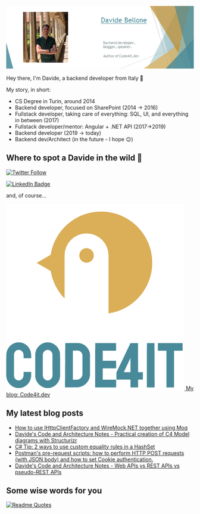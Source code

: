 ![Profile banner](./DavideBellone.png)

Hey there, I'm Davide, a backend developer from Italy 🤏 

My story, in short:

* CS Degree in Turin, around 2014
* Backend developer, focused on SharePoint (2014 -> 2016)
* Fullstack developer, taking care of everything: SQL, UI, and everything in between (2017)
* Fullstack developer/mentor: Angular + .NET API (2017->2019)
* Backend developer (2019 -> today)
* Backend dev/Architect (in the future - I hope 😉)

## Where to spot a Davide in the wild 🦏

[![Twitter Follow](https://img.shields.io/twitter/follow/BelloneDavide?label=Let%27s%20get%20in%20touch%20on%20Twitter&style=social)](https://twitter.com/BelloneDavide)

[![LinkedIn Badge](https://img.shields.io/badge/LinkedIn-Profile-informational?style=social&logo=linkedin)](https://www.linkedin.com/in/bellonedavide/)

and, of course...

[![Personal blog](./logo_small.png) My blog: Code4it.dev](https://www.code4it.dev/)


## My latest blog posts

<!-- BLOG-POST-LIST:START -->
- [How to use IHttpClientFactory and WireMock.NET together using Moq](https://www.code4it.dev/blog/wiremock-ihttpclientfactory-moq/)
- [Davide&#39;s Code and Architecture Notes - Practical creation of C4 Model diagrams with Structurizr](https://www.code4it.dev/architecture-notes/c4-model-diagrams/)
- [C# Tip: 2 ways to use custom equality rules in a HashSet](https://www.code4it.dev/csharptips/hashset-custom-equality/)
- [Postman&#39;s pre-request scripts: how to perform HTTP POST requests &lpar;with JSON body&rpar; and how to set Cookie authentication.](https://www.code4it.dev/blog/postman-prerequest-script-cookie-auth/)
- [Davide&#39;s Code and Architecture Notes - Web APIs vs REST APIs vs pseudo-REST APIs](https://www.code4it.dev/architecture-notes/webapi-vs-rest-vs-pseudo-rest/)
<!-- BLOG-POST-LIST:END -->



## Some wise words for you

[![Readme Quotes](https://quotes-github-readme.vercel.app/api?type=horizontal&theme=light)](https://github.com/piyushsuthar/github-readme-quotes)
